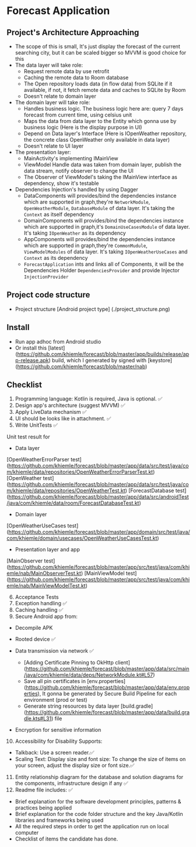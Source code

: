 # Forecast Application

## Project's Architecture Approaching

- The scope of this is small, It's just display the forecast of the current searching city, but it can be scaled bigger so MVVM is good choice for this
- The data layer will take role:
    * Request remote data by use retrofit 
    * Caching the remote data to Room database
    * The Open repository loads data (in flow data) from SQLite if it available, if not, it fetch remote data and caches to SQLite by Room
    * Doesn't relate to domain layer
- The domain layer will take role:
    * Handles business logic. The business logic here are: query 7 days forecast from current time, using celsius unit
    * Maps the data from data layer to the Entity which gonna use by business logic (Here is the display purpose in UI)
    * Depend on Data layer's Interface (Here is IOpenWeather repository, the concrete class OpenWeather only available in data layer)
    * Doesn't relate to UI layer
 - The presentation layer:
    * MainActivity's implementing IMainView
    * ViewModel Handle data was taken from domain layer, publish the data stream, notify observer to change the UI
    * The Observer of ViewModel's taking the IMainView interface as dependency, show it's testable
 - Dependencies Injection's handled by using Dagger
    - DataComponents will provides/bind the dependencies instance which are supported in graph,they're `NetworkModule`, `OpenWeatherModule`, `DatabaseModule` of data layer. It's taking the `Context` as itself dependency
    - DomainComponents will provides/bind the dependencies instance which are supported in graph,it's `DomainUseCasesModule`  of data layer. It's taking `IOpenWeather` as its dependency
    - AppComponents  will provides/bind the dependencies instance which are supported in graph,they're `CommonMudule`, `ViewModelModules`  of data layer. It's taking `IOpenWeatherUseCases` and `Context` as its dependency
    - `ForecastApplication` ints and links all of Components, it will be the Dependencies Holder `DependenciesProvider` and provide Injector `InjectionProvider`
    
## Project code structure
 - Project structure
 [Android project type] (./project_structure.png)
 
## Install
- Run app adhoc from Android studio
- Or install this [latest] (https://github.com/khiemle/forecast/blob/master/app/builds/release/app-release.apk) build, which I generated by signed with [keystore] (https://github.com/khiemle/forecast/blob/master/nab)

## Checklist

1. Programming language: Kotlin is required, Java is optional. ✅ 
2. Design app's architecture (suggest MVVM) ✅ 
3. Apply LiveData mechanism ✅ 
4. UI should be looks like in attachment. ✅ 
5. Write UnitTests ✅ 

Unit test result for
- Data layer

[OpenWeatherErrorParser test] (https://github.com/khiemle/forecast/blob/master/app/data/src/test/java/com/khiemle/data/repositories/OpenWeatherErrorParserTest.kt)
[OpenWeather test] (https://github.com/khiemle/forecast/blob/master/app/data/src/test/java/com/khiemle/data/repositories/OpenWeatherTest.kt)
[ForecastDatabase test] (https://github.com/khiemle/forecast/blob/master/app/data/src/androidTest/java/com/khiemle/data/room/ForecastDatabaseTest.kt)

- Domain layer

[OpenWeatherUseCases test] (https://github.com/khiemle/forecast/blob/master/app/domain/src/test/java/com/khiemle/domain/usecases/OpenWeatherUseCasesTest.kt)

- Presentation layer and app

[MainObserver test] (https://github.com/khiemle/forecast/blob/master/app/src/test/java/com/khiemle/nab/MainObserverTest.kt)
[MainViewModel test] (https://github.com/khiemle/forecast/blob/master/app/src/test/java/com/khiemle/nab/MainViewModelTest.kt)

6. Acceptance Tests
7. Exception handling ✅ 
8. Caching handling ✅ 
9. Secure Android app from:
  * Decompile APK
  * Rooted device ✅ 
  * Data transmission via network ✅ 
  
    - [Adding Certificate Pinning to OkHttp client] (https://github.com/khiemle/forecast/blob/master/app/data/src/main/java/com/khiemle/data/deps/NetworkModule.kt#L57)
    - Save all pin certificates in [env.properties] (https://github.com/khiemle/forecast/blob/master/app/data/env.properties), It gonna be generated by Secure Build Pipeline for each environment (prod or test)
    - Generate string resources by data layer [build.gradle] (https://github.com/khiemle/forecast/blob/master/app/data/build.gradle.kts#L31) file       
   
  * Encryption for sensitive information
10. Accessibility for Disability Supports:
  * Talkback: Use a screen reader.✅ 
  * Scaling Text: Display size and font size: To change the size of items on your screen,
  adjust the display size or font size.✅ 
11. Entity relationship diagram for the database and solution diagrams for the
components, infrastructure design if any ✅ 
12. Readme file includes: ✅ 
  * Brief explanation for the software development principles, patterns & practices being
  applied
  * Brief explanation for the code folder structure and the key Java/Kotlin libraries and
  frameworks being used
  * All the required steps in order to get the application run on local computer
  * Checklist of items the candidate has done.




